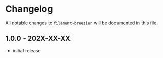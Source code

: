 # Changelog

All notable changes to `filament-breezier` will be documented in this file.

## 1.0.0 - 202X-XX-XX

- initial release
